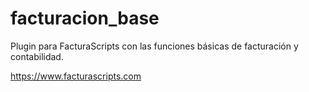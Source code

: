 # facturacion_base
Plugin para FacturaScripts con las funciones básicas de facturación y contabilidad.

https://www.facturascripts.com